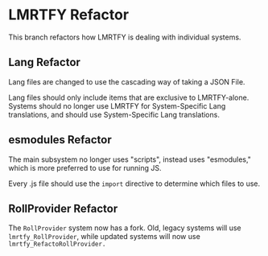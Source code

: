 # LMRTFY Refactor
This branch refactors how LMRTFY is dealing with individual systems.

## Lang Refactor
Lang files are changed to use the cascading way of taking a JSON File.

Lang files should only include items that are exclusive to LMRTFY-alone. Systems should no longer use LMRTFY for System-Specific Lang translations, and should use System-Specific Lang translations.

## esmodules Refactor
The main subsystem no longer uses "scripts", instead uses "esmodules," which is more preferred to use for running JS.

Every .js file should use the `import` directive to determine which files to use.

## RollProvider Refactor
The `RollProvider` system now has a fork. Old, legacy systems will use `lmrtfy_RollProvider`, while updated systems will now use `lmrtfy_RefactoRollProvider.`